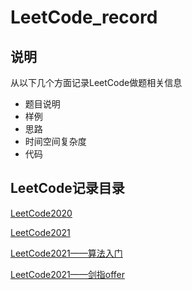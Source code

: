 # LeetCode_record

## 说明

从以下几个方面记录LeetCode做题相关信息

- 题目说明
- 样例
- 思路
- 时间空间复杂度
- 代码

## LeetCode记录目录

[LeetCode2020](LeetCode2020.md)

[LeetCode2021](LeetCode2021.md)

[LeetCode2021——算法入门](LeetCode2021-算法入门.md)

[LeetCode2021——剑指offer](LeetCode-剑指offer2.md)
